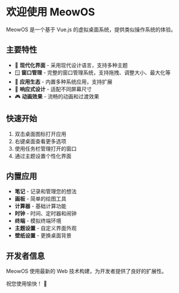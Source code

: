 # 欢迎使用 MeowOS

MeowOS 是一个基于 Vue.js 的虚拟桌面系统，提供类似操作系统的体验。

## 主要特性

- 🎨 **现代化界面** - 采用现代设计语言，支持多种主题
- 🪟 **窗口管理** - 完整的窗口管理系统，支持拖拽、调整大小、最大化等
- 🎯 **应用生态** - 内置多种系统应用，支持扩展
- 📱 **响应式设计** - 适配不同屏幕尺寸
- 🎮 **动画效果** - 流畅的动画和过渡效果

## 快速开始

1. 双击桌面图标打开应用
2. 右键桌面查看更多选项
3. 使用任务栏管理打开的窗口
4. 通过主题设置个性化界面

## 内置应用

- **笔记** - 记录和管理您的想法
- **画板** - 简单的绘图工具
- **计算器** - 基础计算功能
- **时钟** - 时间、定时器和闹钟
- **终端** - 模拟终端环境
- **主题设置** - 自定义界面外观
- **壁纸设置** - 更换桌面背景

## 开发者信息

MeowOS 使用最新的 Web 技术构建，为开发者提供了良好的扩展性。

祝您使用愉快！ 🎉
